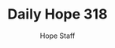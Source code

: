 ---
image: /assets/img/daily-hope-default-artwork.png
title: Daily Hope 318
number: 318
categories:
  - Daily Hope
author: Hope Staff
notes: Daily Hope 318
embed: >-
  <iframe style="border-radius:12px" src="https://open.spotify.com/embed/episode/4Sm1AXiGgpwqeC8U7vHhMD?utm_source=generator" width="100%" height="352" frameBorder="0" allowfullscreen="" allow="autoplay; clipboard-write; encrypted-media; fullscreen; picture-in-picture" loading="lazy"></iframe>
---